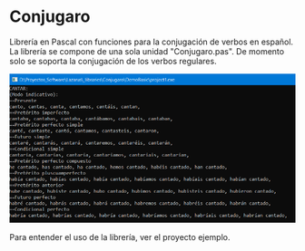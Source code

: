 # Conjugaro
Librería en Pascal con funciones para la conjugación de verbos en español.
La librería se compone de una sola unidad "Conjugaro.pas".
De momento solo se soporta la conjugación de los verbos regulares.

![Pantalla conjugación](https://github.com/t-edson/Conjugaro/blob/main/screen1.png "Pantalla ejemplo")

Para entender el uso de la librería, ver el proyecto ejemplo.
